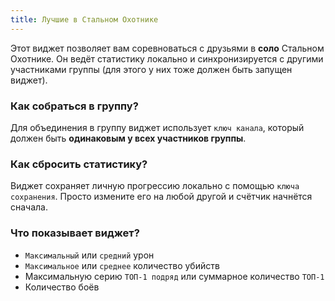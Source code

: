 ```yaml
---
title: Лучшие в Стальном Охотнике
---
```


Этот виджет позволяет вам соревноваться с друзьями в **соло** Стальном Охотнике. Он ведёт статистику локально и синхронизируется с другими участниками группы (для этого у них тоже должен быть запущен виджет).

### Как собраться в группу?
Для объединения в группу виджет использует `ключ канала`, который должен быть **одинаковым у всех участников группы**.

### Как сбросить статистику?
Виджет сохраняет личную прогрессию локально с помощью `ключа сохранения`. Просто измените его на любой другой и счётчик начнётся сначала.

### Что показывает виджет?
- `Максимальный` или `средний` урон
- `Максимальное` или `среднее` количество убийств
- Максимальную серию `ТОП-1 подряд` или суммарное количество `ТОП-1`
- Количество боёв